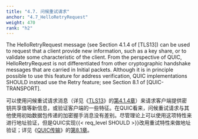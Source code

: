 ```yaml
---
title: "4.7. 问候重试请求"
anchor: "4.7_HelloRetryRequest"
weight: 470
rank: "h2"
---
```


The HelloRetryRequest message (see Section 4.1.4 of [TLS13]) can be used to request that a client provide new information, such as a key share, or to validate some characteristic of the client. From the perspective of QUIC, HelloRetryRequest is not differentiated from other cryptographic handshake messages that are carried in Initial packets. Although it is in principle possible to use this feature for address verification, QUIC implementations SHOULD instead use the Retry feature; see Section 8.1 of [QUIC-TRANSPORT].

可以使用问候重试请求消息（详见《[TLS13]()》的[第4.1.4章]()）来请求客户端提供密钥共享值等新信息，或验证客户端的一些特征。在QUIC看来，问候重试请求与其他使用初始数据包传递的加密握手消息没有差别。尽管理论上可以使用这项特性来进行地址验证，但是QUIC实现{{< req_level SHOULD >}}改用重试特性来做地址验证；详见《[QUIC传输]()》的[第8.1章]()。
